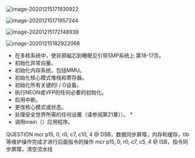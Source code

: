 ![image-20201215171930922](/home/jian/Work/tools/linux_boot/boot/image-20201215171930922.png)

![image-20201215171957244](/home/jian/Work/tools/linux_boot/boot/image-20201215171957244.png)



![image-20201215172148939](/home/jian/Work/tools/linux_boot/boot/image-20201215172148939.png)



![image-20201215182922068](/home/jian/Work/tools/linux_boot/boot/image-20201215182922068.png)


* 在多核系统中，使非原磁芯到睡眠见引导SMP系统上 第18-17页。
* 初始化异常向量。
* 初始化内存系统，包括MMU。
* 初始化核心模式堆栈和寄存器。
* 初始化所有关键的I / O设备。
* 执行NEON或VFP的任何必要的初始化。
* 启用中断。
* 更改核心模式或状态。
* 处理安全世界所需的任何设置（请参阅第21章））。 *
* 调用main（）应用程序。

QUESTION
mcr p15, 0, r0, c7, c10, 4 @ DSB，数据同步屏障，内存和缓存，tlb等维护操作完成才进行后面指令的操作
mcr p15, 0, r0, c7, c5, 4 @ ISB，指令同步屏障，清空流水线










